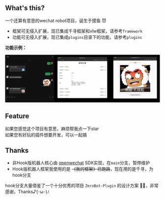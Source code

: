 ## What's this?

一个还算有意思的wechat robot项目，诞生于摸鱼 😈

* 框架可无侵入扩展，现已集成千寻框架和vlw框架，请参考`framework`
* 功能可无侵入扩展，现已集成`plugins`目录下的功能，请参考`plugins`

**功能示例：**

![img](https://github.com/yqchilde/wxbot/blob/hook/docs/screenshots.jpg)

## Feature

如果您感觉这个项目有意思，麻烦帮我点一下star  
如果您有好玩的插件想要开发，可以一起搞

## Thanks

* 非Hook版机器人核心由 [openwechat](https://github.com/eatmoreapple/openwechat) SDK实现，在`main`分支，暂停维护    
* Hook版机器人框架我使用的是 ~~《我的框架》已跑路~~，现在用的是千寻，为hook分支

hook分支大量借鉴了一个十分优秀的项目 `ZeroBot-Plugin` 的设计方案 👍🏻，非常感谢，Thanks♪(･ω･)ﾉ
